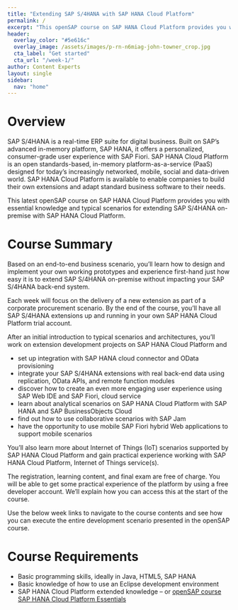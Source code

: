 ```yaml
---
title: "Extending SAP S/4HANA with SAP HANA Cloud Platform"
permalink: /
excerpt: "This openSAP course on SAP HANA Cloud Platform provides you with essential knowledge and typical scenarios for extending SAP S/4HANA on-premises with SAP HANA Cloud Platform."
header:
  overlay_color: "#5e616c"
  overlay_image: /assets/images/p-rn-n6miag-john-towner_crop.jpg
  cta_label: "Get started"
  cta_url: "/week-1/"
author: Content Experts
layout: single
sidebar:
  nav: "home"
---
```


# Overview
SAP S/4HANA is a real-time ERP suite for digital business. Built on SAP’s advanced in-memory platform, SAP HANA, it offers a personalized, consumer-grade user experience with SAP Fiori. SAP HANA Cloud Platform is an open standards-based, in-memory platform-as-a-service (PaaS) designed for today’s increasingly networked, mobile, social and data-driven world. SAP HANA Cloud Platform is available to enable companies to build their own extensions and adapt standard business software to their needs.

This latest openSAP course on SAP HANA Cloud Platform provides you with essential knowledge and typical scenarios for extending SAP S/4HANA on-premise with SAP HANA Cloud Platform.

# Course Summary
Based on an end-to-end business scenario, you’ll learn how to design and implement your own working prototypes and experience first-hand just how easy it is to extend SAP S/4HANA on-premise without impacting your SAP S/4HANA back-end system.

Each week will focus on the delivery of a new extension as part of a corporate procurement scenario. By the end of the course, you’ll have all SAP S/4HANA extensions up and running in your own SAP HANA Cloud Platform trial account.

After an initial introduction to typical scenarios and architectures, you’ll work on extension development projects on SAP HANA Cloud Platform and

- set up integration with SAP HANA cloud connector and OData provisioning
- integrate your SAP S/4HANA extensions with real back-end data using replication, OData APIs, and remote function modules
- discover how to create an even more engaging user experience using SAP Web IDE and SAP Fiori, cloud service
- learn about analytical scenarios on SAP HANA Cloud Platform with SAP HANA and SAP BusinessObjects Cloud
- find out how to use collaborative scenarios with SAP Jam
- have the opportunity to use mobile SAP Fiori hybrid Web applications to support mobile scenarios

You’ll also learn more about Internet of Things (IoT) scenarios supported by SAP HANA Cloud Platform and gain practical experience working with SAP HANA Cloud Platform, Internet of Things service(s).

The registration, learning content, and final exam are free of charge. You will be able to get some practical experience of the platform by using a free developer account. We’ll explain how you can access this at the start of the course.

Use the below week links to navigate to the course contents and see how you can execute the entire development scenario presented in the openSAP course.

# Course Requirements
- Basic programming skills, ideally in Java, HTML5, SAP HANA
- Basic knowledge of how to use an Eclipse development environment
- SAP HANA Cloud Platform extended knowledge – or [openSAP course SAP HANA Cloud Platform Essentials](https://open.sap.com/courses/hcp1)
